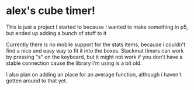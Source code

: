 # alex's cube timer!

This is just a project I started to because I wanted to make something in p5, but ended up adding a bunch of stuff to it

Currently there is no mobile support for the stats items, because i couldn't find a nice and easy way to fit it into the boxes. Stackmat timers can work by pressing "s" on the keyboard, but it might not work if you don't have a stable connection cause the library i'm using is a bit old.

I also plan on adding an place for an average function, although i haven't gotten around to that yet.

